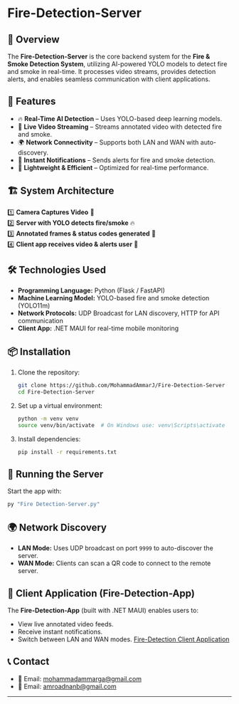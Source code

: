 # Fire-Detection-Server

## 🚀 Overview
The **Fire-Detection-Server** is the core backend system for the **Fire & Smoke Detection System**, utilizing AI-powered YOLO models to detect fire and smoke in real-time. It processes video streams, provides detection alerts, and enables seamless communication with client applications.

## 📌 Features
- 🔥 **Real-Time AI Detection** – Uses YOLO-based deep learning models.
- 🎥 **Live Video Streaming** – Streams annotated video with detected fire and smoke.
- 🌍 **Network Connectivity** – Supports both LAN and WAN with auto-discovery.
- 🔔 **Instant Notifications** – Sends alerts for fire and smoke detection.
- 📡 **Lightweight & Efficient** – Optimized for real-time performance.

## 🏗️ System Architecture
1️⃣ **Camera Captures Video** 🎥  
2️⃣ **Server with YOLO detects fire/smoke** 🔥  
3️⃣ **Annotated frames & status codes generated** 💾  
4️⃣ **Client app receives video & alerts user** 📲  

## 🛠️ Technologies Used
- **Programming Language:** Python (Flask / FastAPI)
- **Machine Learning Model:** YOLO-based fire and smoke detection (YOLO11m)
- **Network Protocols:** UDP Broadcast for LAN discovery, HTTP for API communication
- **Client App:** .NET MAUI for real-time mobile monitoring

## 📦 Installation
1. Clone the repository:
   ```sh
   git clone https://github.com/MohammadAmmarJ/Fire-Detection-Server
   cd Fire-Detection-Server
   ```
2. Set up a virtual environment:
   ```sh
   python -m venv venv
   source venv/bin/activate  # On Windows use: venv\Scripts\activate
   ```
3. Install dependencies:
   ```sh
   pip install -r requirements.txt
   ```

## 🚀 Running the Server
Start the app with:
```sh
py "Fire Detection-Server.py"
```

## 🌍 Network Discovery
- **LAN Mode:** Uses UDP broadcast on port `9999` to auto-discover the server.
- **WAN Mode:** Clients can scan a QR code to connect to the remote server.


## 📱 Client Application (Fire-Detection-App)
The **Fire-Detection-App** (built with .NET MAUI) enables users to:
- View live annotated video feeds.
- Receive instant notifications.
- Switch between LAN and WAN modes.
[Fire-Detection Client Application](https://github.com/MohammadAmmarJ/Fire-Detection-Client)

## 📞 Contact

- 📧 Email: [mohammadammarga@gmail.com](mailto\:mohammadammarga@gmail.com)
- 📧 Email: [amroadnanb@gmail.com](mailto\:amroadnanb@gmail.com)
---
